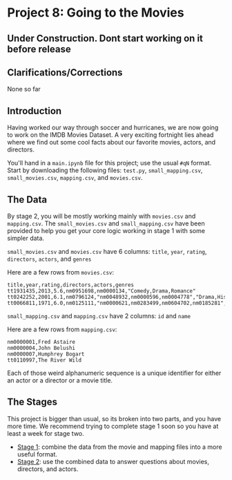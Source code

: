 # Project 8: Going to the Movies
## Under Construction. Dont start working on it before release


## Clarifications/Corrections

None so far 

## Introduction

Having worked our way through soccer and hurricanes, we are now going
to work on the IMDB Movies Dataset. A very exciting fortnight lies
ahead where we find out some cool facts about our favorite movies,
actors, and directors.

You'll hand in a `main.ipynb` file for this project; use the usual
`#qN` format.  Start by downloading the following files: `test.py`,
`small_mapping.csv`, `small_movies.csv`, `mapping.csv`, and
`movies.csv`.

## The Data

By stage 2, you will be mostly working mainly with `movies.csv` and
`mapping.csv`. The `small_movies.csv` and `small_mapping.csv` have
been provided to help you get your core logic working in stage 1 with
some simpler data.

`small_movies.csv` and `movies.csv` have 6 columns: `title`, `year`, `rating`, `directors`, `actors`, and `genres`

Here are a few rows from `movies.csv`:
```
title,year,rating,directors,actors,genres
tt1931435,2013,5.6,nm0951698,nm0000134,"Comedy,Drama,Romance"
tt0242252,2001,6.1,nm0796124,"nm0048932,nm0000596,nm0004778","Drama,History,Romance"
tt0066811,1971,6.0,nm0125111,"nm0000621,nm0283499,nm0604702,nm0185281","Comedy,Family"
```

`small_mapping.csv` and `mapping.csv` have 2 columns: `id` and `name`

Here are a few rows from `mapping.csv`:

```
nm0000001,Fred Astaire
nm0000004,John Belushi
nm0000007,Humphrey Bogart
tt0110997,The River Wild
```

Each of those weird alphanumeric sequence is a unique identifier for
either an actor or a director or a movie title.

## The Stages

This project is bigger than usual, so its broken into two parts, and
you have more time.  We recommend trying to complete stage 1 soon so
you have at least a week for stage two.

* [Stage 1](stage1.md): combine the data from the movie and mapping files into a more useful format.
* [Stage 2](stage2.md): use the combined data to answer questions about movies, directors, and actors.
